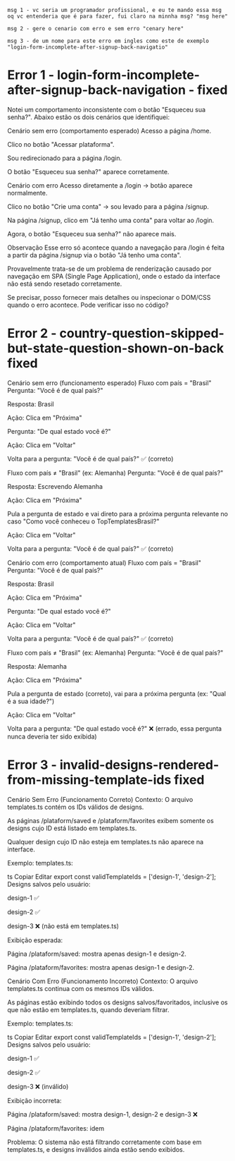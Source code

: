 `` msg 1 - vc seria um programador profissional, e eu te mando essa msg oq vc entenderia que é para fazer, fui claro na minnha msg? "msg here" ``

`` msg 2 - gere o cenario com erro e sem erro "cenary here" ``

`` msg 3 - de um nome para este erro em ingles como este de exemplo "login-form-incomplete-after-signup-back-navigatio" ``

# Error 1 - login-form-incomplete-after-signup-back-navigation - **fixed**

Notei um comportamento inconsistente com o botão "Esqueceu sua senha?". Abaixo estão os dois cenários que identifiquei:

Cenário sem erro (comportamento esperado)
Acesso a página /home.

Clico no botão "Acessar plataforma".

Sou redirecionado para a página /login.

O botão "Esqueceu sua senha?" aparece corretamente.

Cenário com erro
Acesso diretamente a /login → botão aparece normalmente.

Clico no botão "Crie uma conta" → sou levado para a página /signup.

Na página /signup, clico em "Já tenho uma conta" para voltar ao /login.

Agora, o botão "Esqueceu sua senha?" não aparece mais.

Observação
Esse erro só acontece quando a navegação para /login é feita a partir da página /signup via o botão "Já tenho uma conta".

Provavelmente trata-se de um problema de renderização causado por navegação em SPA (Single Page Application), onde o estado da interface não está sendo resetado corretamente.

Se precisar, posso fornecer mais detalhes ou inspecionar o DOM/CSS quando o erro acontece. Pode verificar isso no código?

# Error 2 - country-question-skipped-but-state-question-shown-on-back **fixed**

Cenário sem erro (funcionamento esperado)
Fluxo com país = "Brasil"
Pergunta: "Você é de qual país?"

Resposta: Brasil

Ação: Clica em "Próxima"

Pergunta: "De qual estado você é?"

Ação: Clica em "Voltar"

Volta para a pergunta: "Você é de qual país?" ✅ (correto)

Fluxo com país ≠ "Brasil" (ex: Alemanha)
Pergunta: "Você é de qual país?"

Resposta: Escrevendo Alemanha

Ação: Clica em "Próxima"

Pula a pergunta de estado e vai direto para a próxima pergunta relevante no caso "Como você conheceu o TopTemplatesBrasil?"

Ação: Clica em "Voltar"

Volta para a pergunta: "Você é de qual país?" ✅ (correto)

Cenário com erro (comportamento atual)
Fluxo com país = "Brasil"
Pergunta: "Você é de qual país?"

Resposta: Brasil

Ação: Clica em "Próxima"

Pergunta: "De qual estado você é?"

Ação: Clica em "Voltar"

Volta para a pergunta: "Você é de qual país?" ✅ (correto)

Fluxo com país ≠ "Brasil" (ex: Alemanha)
Pergunta: "Você é de qual país?"

Resposta: Alemanha

Ação: Clica em "Próxima"

Pula a pergunta de estado (correto), vai para a próxima pergunta (ex: "Qual é a sua idade?")

Ação: Clica em "Voltar"

Volta para a pergunta: "De qual estado você é?" ❌ (errado, essa pergunta nunca deveria ter sido exibida)

# Error 3 - invalid-designs-rendered-from-missing-template-ids **fixed**

Cenário Sem Erro (Funcionamento Correto)
Contexto:
O arquivo templates.ts contém os IDs válidos de designs.

As páginas /plataform/saved e /plataform/favorites exibem somente os designs cujo ID está listado em templates.ts.

Qualquer design cujo ID não esteja em templates.ts não aparece na interface.

Exemplo:
templates.ts:

ts
Copiar
Editar
export const validTemplateIds = ['design-1', 'design-2'];
Designs salvos pelo usuário:

design-1 ✅

design-2 ✅

design-3 ❌ (não está em templates.ts)

Exibição esperada:

Página /plataform/saved: mostra apenas design-1 e design-2.

Página /plataform/favorites: mostra apenas design-1 e design-2.

Cenário Com Erro (Funcionamento Incorreto)
Contexto:
O arquivo templates.ts continua com os mesmos IDs válidos.

As páginas estão exibindo todos os designs salvos/favoritados, inclusive os que não estão em templates.ts, quando deveriam filtrar.

Exemplo:
templates.ts:

ts
Copiar
Editar
export const validTemplateIds = ['design-1', 'design-2'];
Designs salvos pelo usuário:

design-1 ✅

design-2 ✅

design-3 ❌ (inválido)

Exibição incorreta:

Página /plataform/saved: mostra design-1, design-2 e design-3 ❌

Página /plataform/favorites: idem

Problema:
O sistema não está filtrando corretamente com base em templates.ts, e designs inválidos ainda estão sendo exibidos.